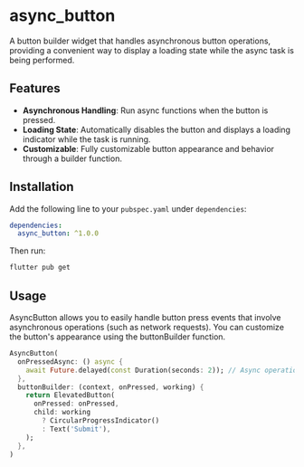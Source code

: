 # async_button

A button builder widget that handles asynchronous button operations, providing a convenient way to display a loading
state while the async task is being performed.

## Features

- **Asynchronous Handling**: Run async functions when the button is pressed.
- **Loading State**: Automatically disables the button and displays a loading indicator while the task is running.
- **Customizable**: Fully customizable button appearance and behavior through a builder function.

## Installation

Add the following line to your `pubspec.yaml` under `dependencies`:

```yaml
dependencies:
  async_button: ^1.0.0
```

Then run:

```bash
flutter pub get
```

## Usage

AsyncButton allows you to easily handle button press events that involve asynchronous operations (such as network
requests). You can customize the button's appearance using the buttonBuilder function.
```dart
AsyncButton(
  onPressedAsync: () async {
    await Future.delayed(const Duration(seconds: 2)); // Async operation
  },
  buttonBuilder: (context, onPressed, working) {
    return ElevatedButton(
      onPressed: onPressed,
      child: working 
        ? CircularProgressIndicator() 
        : Text('Submit'),
    );
  },
)
```